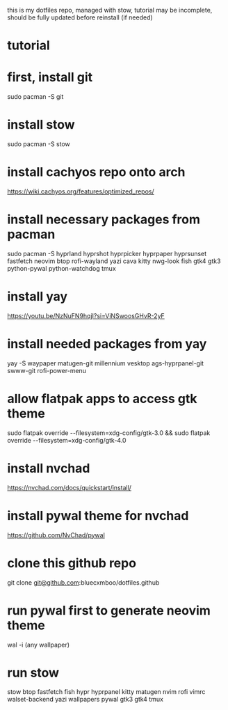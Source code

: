 this is my dotfiles repo, managed with stow, tutorial may be incomplete, should be fully updated before reinstall (if needed)
# tutorial
# first, install git
 sudo pacman -S git

# install stow 
 sudo pacman -S stow

# install cachyos repo onto arch 
https://wiki.cachyos.org/features/optimized_repos/

# install necessary packages from pacman 
 sudo pacman -S hyprland hyprshot hyprpicker hyprpaper hyprsunset fastfetch neovim btop rofi-wayland yazi cava kitty nwg-look fish gtk4 gtk3 python-pywal python-watchdog tmux

# install yay
https://youtu.be/NzNuFN9hqjI?si=ViNSwoosGHvR-2yF

# install needed packages from yay
 yay -S waypaper matugen-git millennium vesktop ags-hyprpanel-git swww-git rofi-power-menu 
# allow flatpak apps to access gtk theme
sudo flatpak override --filesystem=xdg-config/gtk-3.0 && sudo flatpak override --filesystem=xdg-config/gtk-4.0

# install nvchad
https://nvchad.com/docs/quickstart/install/

# install pywal theme for nvchad
https://github.com/NvChad/pywal

# clone this github repo
git clone git@github.com:bluecxmboo/dotfiles.github

# run pywal first to generate neovim theme
wal -i (any wallpaper)

# run stow 
stow btop fastfetch fish hypr hyprpanel kitty matugen nvim rofi vimrc walset-backend yazi wallpapers pywal gtk3 gtk4 tmux 
